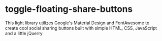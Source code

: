 # toggle-floating-share-buttons
This light library utilizes Google's Material Design and FontAwesome to create cool social sharing buttons built with simple HTML, CSS, JavaScript and a little jQuerry
